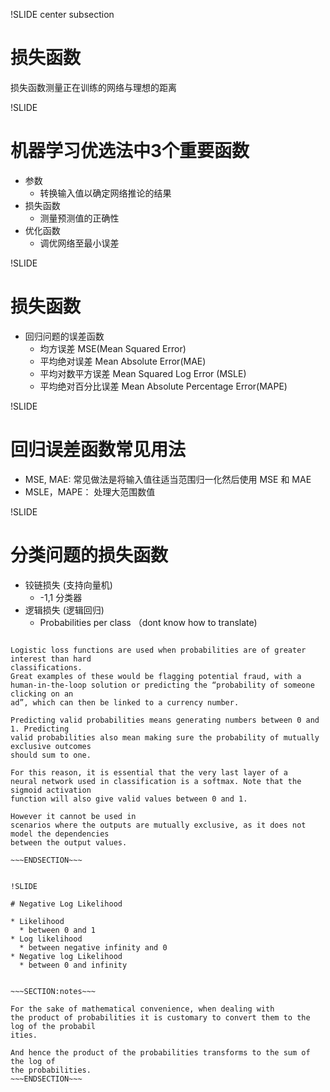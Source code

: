 !SLIDE center subsection

# 损失函数


损失函数测量正在训练的网络与理想的距离


!SLIDE


# 机器学习优选法中3个重要函数

* 参数
  * 转换输入值以确定网络推论的结果
* 损失函数
  * 测量预测值的正确性
* 优化函数
  * 调优网络至最小误差

!SLIDE

# 损失函数

* 回归问题的误差函数
  * 均方误差 MSE(Mean Squared Error)
  * 平均绝对误差 Mean Absolute Error(MAE)
  * 平均对数平方误差 Mean Squared Log Error (MSLE)
  * 平均绝对百分比误差 Mean Absolute Percentage Error(MAPE)

!SLIDE

# 回归误差函数常见用法

* MSE, MAE: 常见做法是将输入值往适当范围归一化然后使用 MSE 和 MAE
* MSLE，MAPE：  处理大范围数值

!SLIDE

# 分类问题的损失函数

* 铰链损失 (支持向量机)
  * -1,1 分类器
* 逻辑损失 (逻辑回归)
  * Probabilities per class （dont know how to translate)


~~~SECTION:notes~~~

Logistic loss functions are used when probabilities are of greater interest than hard
classifications.
Great examples of these would be flagging potential fraud, with a
human-in-the-loop solution or predicting the “probability of someone clicking on an
ad”, which can then be linked to a currency number.

Predicting valid probabilities means generating numbers between 0 and 1. Predicting
valid probabilities also mean making sure the probability of mutually exclusive outcomes
should sum to one.

For this reason, it is essential that the very last layer of a
neural network used in classification is a softmax. Note that the sigmoid activation
function will also give valid values between 0 and 1.

However it cannot be used in
scenarios where the outputs are mutually exclusive, as it does not model the dependencies
between the output values.

~~~ENDSECTION~~~


!SLIDE

# Negative Log Likelihood

* Likelihood
  * between 0 and 1
* Log likelihood
  * between negative infinity and 0
* Negative log Likelihood
  * between 0 and infinity


~~~SECTION:notes~~~

For the sake of mathematical convenience, when dealing with
the product of probabilities it is customary to convert them to the log of the probabil
ities.

And hence the product of the probabilities transforms to the sum of the log of
the probabilities.
~~~ENDSECTION~~~

